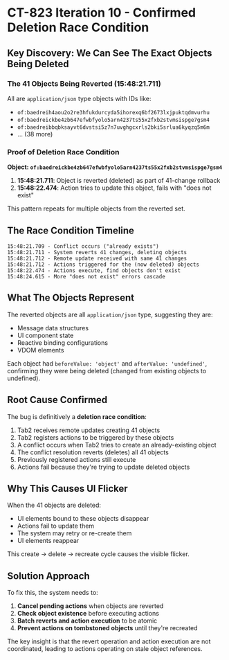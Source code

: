 # CT-823 Iteration 10 - Confirmed Deletion Race Condition

## Key Discovery: We Can See The Exact Objects Being Deleted

### The 41 Objects Being Reverted (15:48:21.711)
All are `application/json` type objects with IDs like:
- `of:baedreih4aou2o2re3hfukdurcyda5ihorexq6bf2673lxjpuktqdmvurhu`
- `of:baedreickbe4zb647efwbfyolo5arn4237ts55x2fxb2stvmsispge7gsm4`
- `of:baedreibbqbksayvt6dvstsi5z7n7uvghgcxrls2bki5srlua6kyqzq5m6m`
- ... (38 more)

### Proof of Deletion Race Condition

**Object: `of:baedreickbe4zb647efwbfyolo5arn4237ts55x2fxb2stvmsispge7gsm4`**

1. **15:48:21.711**: Object is reverted (deleted) as part of 41-change rollback
2. **15:48:22.474**: Action tries to update this object, fails with "does not exist"

This pattern repeats for multiple objects from the reverted set.

## The Race Condition Timeline

```
15:48:21.709 - Conflict occurs ("already exists")
15:48:21.711 - System reverts 41 changes, deleting objects
15:48:21.712 - Remote update received with same 41 changes
15:48:21.712 - Actions triggered for the (now deleted) objects
15:48:22.474 - Actions execute, find objects don't exist
15:48:24.615 - More "does not exist" errors cascade
```

## What The Objects Represent

The reverted objects are all `application/json` type, suggesting they are:
- Message data structures
- UI component state
- Reactive binding configurations
- VDOM elements

Each object had `beforeValue: 'object'` and `afterValue: 'undefined'`, confirming they were being deleted (changed from existing objects to undefined).

## Root Cause Confirmed

The bug is definitively a **deletion race condition**:

1. Tab2 receives remote updates creating 41 objects
2. Tab2 registers actions to be triggered by these objects
3. A conflict occurs when Tab2 tries to create an already-existing object
4. The conflict resolution reverts (deletes) all 41 objects
5. Previously registered actions still execute
6. Actions fail because they're trying to update deleted objects

## Why This Causes UI Flicker

When the 41 objects are deleted:
- UI elements bound to these objects disappear
- Actions fail to update them
- The system may retry or re-create them
- UI elements reappear

This create → delete → recreate cycle causes the visible flicker.

## Solution Approach

To fix this, the system needs to:
1. **Cancel pending actions** when objects are reverted
2. **Check object existence** before executing actions
3. **Batch reverts and action execution** to be atomic
4. **Prevent actions on tombstoned objects** until they're recreated

The key insight is that the revert operation and action execution are not coordinated, leading to actions operating on stale object references.